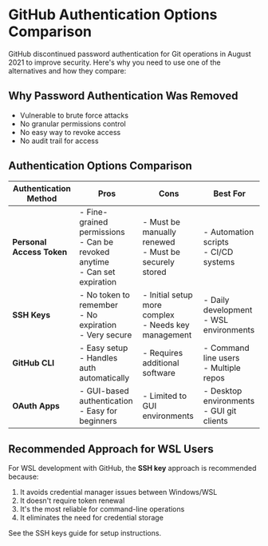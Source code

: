 # GitHub Authentication Options Comparison

GitHub discontinued password authentication for Git operations in August 2021 to improve security. Here's why you need to use one of the alternatives and how they compare:

## Why Password Authentication Was Removed
- Vulnerable to brute force attacks
- No granular permissions control
- No easy way to revoke access
- No audit trail for access

## Authentication Options Comparison

| Authentication Method | Pros | Cons | Best For |
|---|---|---|---|
| **Personal Access Token** | - Fine-grained permissions<br>- Can be revoked anytime<br>- Can set expiration | - Must be manually renewed<br>- Must be securely stored | - Automation scripts<br>- CI/CD systems |
| **SSH Keys** | - No token to remember<br>- No expiration<br>- Very secure | - Initial setup more complex<br>- Needs key management | - Daily development<br>- WSL environments |
| **GitHub CLI** | - Easy setup<br>- Handles auth automatically | - Requires additional software | - Command line users<br>- Multiple repos |
| **OAuth Apps** | - GUI-based authentication<br>- Easy for beginners | - Limited to GUI environments | - Desktop environments<br>- GUI git clients |

## Recommended Approach for WSL Users

For WSL development with GitHub, the **SSH key** approach is recommended because:

1. It avoids credential manager issues between Windows/WSL
2. It doesn't require token renewal
3. It's the most reliable for command-line operations
4. It eliminates the need for credential storage

See the SSH keys guide for setup instructions.
